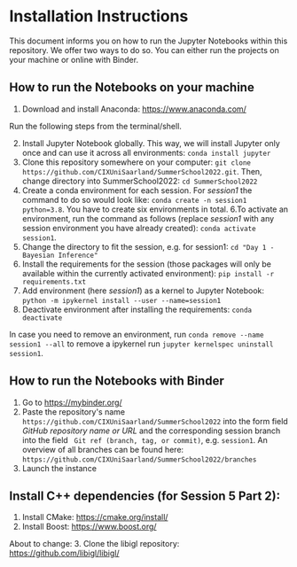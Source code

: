 # Installation Instructions

This document informs you on how to run the Jupyter Notebooks within this repository. We offer two ways to do so. You can either run the projects on your machine or online with Binder.

## How to run the Notebooks on your machine

1. Download and install Anaconda: https://www.anaconda.com/

Run the following steps from the terminal/shell.

2. Install Jupyter Notebook globally. This way, we will install Jupyter only once and can use it across all environments: `conda install jupyter`
3. Clone this repository somewhere on your computer: `git clone https://github.com/CIXUniSaarland/SummerSchool2022.git`. Then, change directory into SummerSchool2022: `cd SummerSchool2022`
5. Create a conda environment for each session. For *session1* the command to do so would look like: `conda create -n session1 python=3.8`. You have to create six environments in total.
6.To activate an environment, run the command as follows (replace *session1* with any session environment you have already created): `conda activate session1`.
7. Change the directory to fit the session, e.g. for session1: `cd "Day 1 - Bayesian Inference"`
8. Install the requirements for the session (those packages will only be available within the currently activated environment): `pip install -r requirements.txt`
9. Add environment (here *session1*) as a kernel to Jupyter Notebook: `python -m ipykernel install --user --name=session1`
10. Deactivate environment after installing the requirements: `conda deactivate`

In case you need to remove an environment, run `conda remove --name session1 --all` to remove a ipykernel run `jupyter kernelspec uninstall session1`.

## How to run the Notebooks with Binder

1. Go to https://mybinder.org/ 
2. Paste the repository's name `https://github.com/CIXUniSaarland/SummerSchool2022`  into the form field *GitHub repository name or URL* and the corresponding session branch into the field ` Git ref (branch, tag, or commit)`, e.g. `session1`. An overview of all branches can be found here: `https://github.com/CIXUniSaarland/SummerSchool2022/branches`
3. Launch the instance

## Install C++ dependencies (for Session 5 Part 2):

1. Install CMake: https://cmake.org/install/
2. Install Boost: https://www.boost.org/

About to change:
3. Clone the libigl repository: https://github.com/libigl/libigl/
